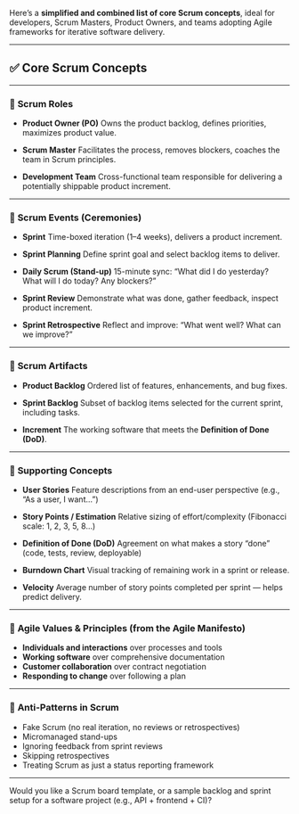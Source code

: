 
Here’s a **simplified and combined list of core Scrum concepts**, ideal for developers, Scrum Masters, Product Owners, and teams adopting Agile frameworks for iterative software delivery.

---

## ✅ **Core Scrum Concepts**

---

### 🔷 **Scrum Roles**

* **Product Owner (PO)**
  Owns the product backlog, defines priorities, maximizes product value.

* **Scrum Master**
  Facilitates the process, removes blockers, coaches the team in Scrum principles.

* **Development Team**
  Cross-functional team responsible for delivering a potentially shippable product increment.

---

### 🔷 **Scrum Events (Ceremonies)**

* **Sprint**
  Time-boxed iteration (1–4 weeks), delivers a product increment.

* **Sprint Planning**
  Define sprint goal and select backlog items to deliver.

* **Daily Scrum (Stand-up)**
  15-minute sync:
  “What did I do yesterday? What will I do today? Any blockers?”

* **Sprint Review**
  Demonstrate what was done, gather feedback, inspect product increment.

* **Sprint Retrospective**
  Reflect and improve: “What went well? What can we improve?”

---

### 🔷 **Scrum Artifacts**

* **Product Backlog**
  Ordered list of features, enhancements, and bug fixes.

* **Sprint Backlog**
  Subset of backlog items selected for the current sprint, including tasks.

* **Increment**
  The working software that meets the **Definition of Done (DoD)**.

---

### 🔷 **Supporting Concepts**

* **User Stories**
  Feature descriptions from an end-user perspective (e.g., “As a user, I want...”)

* **Story Points / Estimation**
  Relative sizing of effort/complexity (Fibonacci scale: 1, 2, 3, 5, 8...)

* **Definition of Done (DoD)**
  Agreement on what makes a story “done” (code, tests, review, deployable)

* **Burndown Chart**
  Visual tracking of remaining work in a sprint or release.

* **Velocity**
  Average number of story points completed per sprint — helps predict delivery.

---

### 🔷 **Agile Values & Principles (from the Agile Manifesto)**

* **Individuals and interactions** over processes and tools
* **Working software** over comprehensive documentation
* **Customer collaboration** over contract negotiation
* **Responding to change** over following a plan

---

### 🔷 **Anti-Patterns in Scrum**

* Fake Scrum (no real iteration, no reviews or retrospectives)
* Micromanaged stand-ups
* Ignoring feedback from sprint reviews
* Skipping retrospectives
* Treating Scrum as just a status reporting framework

---

Would you like a Scrum board template, or a sample backlog and sprint setup for a software project (e.g., API + frontend + CI)?
